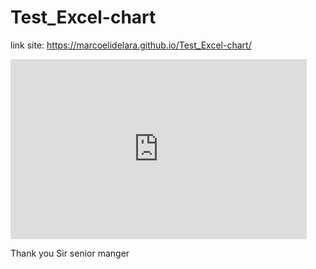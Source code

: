 # Test_Excel-chart

link site: https://marcoelidelara.github.io/Test_Excel-chart/ 

<iframe width="474" height="288" seamless frameborder="0" scrolling="no" src="https://docs.google.com/spreadsheets/d/e/2PACX-1vQCfEVagHFXLMZlmr7vhW_ZZvWJayHDxV5VrqRG-DSyfdCEXCIqQjV842jw4fsrUkr83JtZml37lI19/pubchart?oid=1759503447&amp;format=interactive"></iframe>

Thank you Sir senior manger 

